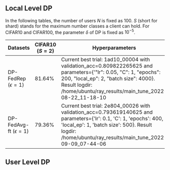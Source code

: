 ## Local Level DP

In the following tables, the number of users $N$ is fixed as 100. $S$ (short for shard) stands for the maximum number classes a client can hold.
For CIFAR10 and CIFAR100, the parameter $\delta$ of DP is fixed as $10^{-5}$.


| Datasets     | CIFAR10 ($S=2$) | Hyperparameters | Tuning script |
| -------------- | ----------------- | ----------------- | ----------------- |
| DP-FedRep ($\epsilon=1$)    | 81.64%               | Current best trial: 1ad10_00004 with validation_acc=0.809822265625 and parameters={'"lr": 0.05, "C": 1, "epochs": 200, "local_ep": 2, "batch size": 4000}. Result logdir: /home/ubuntu/ray_results/main_tune_2022-08-22_11-18-10          | `script/local-level-DP/CIFAR10/N100_S2/run_tune_DP-FedRep.sh`|
| DP-FedAvg-ft ($\epsilon=1$) | 79.36%              | Current best trial: 2e804_00026 with validation_acc=0.793619140625 and parameters={'lr': 0.1, 'C': 1, 'epochs': 400, 'local_ep': 1, 'batch size': 500}. Result logdir: /home/ubuntu/ray_results/main_tune_2022-09-09_07-44-06          |`script/local-level-DP/CIFAR10/N100_S2/tune/DP-FedAvg.sh`                   |




## User Level DP